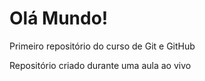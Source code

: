 # Olá Mundo!
Primeiro repositório do curso de Git e GitHub

Repositório criado durante uma aula ao vivo
